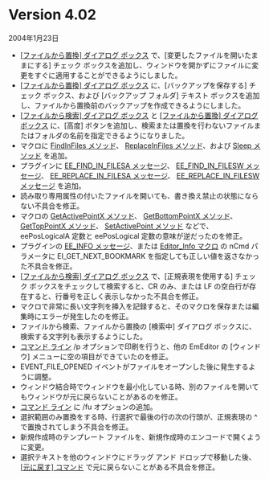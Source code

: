 # Version 4.02

2004年1月23日

- [\[ファイルから置換\] ダイアログ ボックス](../dlg/replace_in_files/index) で、\[変更したファイルを開いたままにする\] チェック ボックスを追加し、ウィンドウを開かずにファイルに変更をすぐに適用することができるようにしました。
- [\[ファイルから置換\] ダイアログ ボックス](../dlg/replace_in_files/index) に、\[バックアップを保存する\] チェック ボックス、および
\[バックアップ フォルダ\] テキスト ボックスを追加し、ファイルから置換前のバックアップを作成できるようにしました。
- [\[ファイルから検索\] ダイアログ ボックス](../dlg/find_in_files/index) と [\[ファイルから置換\] ダイアログ ボックス](../dlg/replace_in_files/index) に、\[高度\]
ボタンを追加し、検索または置換を行わないファイルまたはフォルダの名前を指定できるようになりました。
- マクロに [FindInFiles メソッド](../macro/editor/editor_findinfiles)、 [ReplaceInFiles メソッド](../macro/editor/editor_replaceinfiles)、および
[Sleep メソッド](../macro/window/window_sleep) を追加。
- プラグインに [EE\_FIND\_IN\_FILESA メッセージ](../plugin/message/ee_find_in_filesa)、 [EE\_FIND\_IN\_FILESW メッセージ](../plugin/message/ee_find_in_filesw)、 [EE\_REPLACE\_IN\_FILESA メッセージ](../plugin/message/ee_replace_in_filesa)、 [EE\_REPLACE\_IN\_FILESW メッセージ](../plugin/message/ee_replace_in_filesw) を追加。
- 読み取り専用属性の付いたファイルを開いても、書き換え禁止の状態にならない不具合を修正。
- マクロの [GetActivePointX メソッド](../macro/selection/selection_getactivepointx)、 [GetBottomPointX メソッド](../macro/selection/selection_getbottompointx)、 [GetTopPointX メソッド](../macro/selection/selection_gettoppointx)、 [SetActivePoint メソッド](../macro/selection/selection_setactivepoint) などで、eePosLogicalA 定数と eePosLogical 定数の意味が逆だったのを修正。
- プラグインの [EE\_INFO メッセージ](../plugin/message/ee_info)、または
[Editor\_Info マクロ](../plugin/macro/editor_info) の nCmd パラメータに
EI\_GET\_NEXT\_BOOKMARK を指定しても正しい値を返さなかった不具合を修正。
- [\[ファイルから検索\] ダイアログ ボックス](../dlg/find_in_files/index) で、\[正規表現を使用する\] チェック ボックスをチェックして検索すると、CR
のみ、または LF の空白行が存在すると、行番号を正しく表示しなかった不具合を修正。
- マクロで非常に長い文字列を挿入を記録すると、そのマクロを保存または編集時にエラーが発生したのを修正。
- ファイルから検索、ファイルから置換の \[検索中\] ダイアログ ボックスに、検索する文字列も表示するようにした。
- [コマンド ライン](../howto/file/file_commandline) /p オプションで印刷を行うと、他の EmEditor の \[ウィンドウ\] メニューに空の項目ができていたのを修正。
- EVENT\_FILE\_OPENED イベントがファイルをオープンした後に発生するように調整。
- ウィンドウ結合時でウィンドウを最小化している時、別のファイルを開いてもウィンドウが元に戻らないことがあるのを修正。
- [コマンド ライン](../howto/file/file_commandline) に /fu オプションの追加。
- 選択範囲のみ置換をする時、行選択で最後の行の次の行頭が、正規表現の ^ で置換されてしまう不具合を修正。
- 新規作成時のテンプレート ファイルを、新規作成時のエンコードで開くように変更。
- 選択テキストを他のウィンドウにドラッグ アンド ドロップで移動した後、 [\[元に戻す\] コマンド](../cmd/edit/edit_undo) で元に戻らないことがある不具合を修正。
